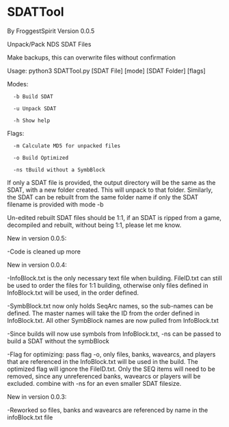 # SDATTool
By FroggestSpirit Version 0.0.5

Unpack/Pack NDS SDAT Files

Make backups, this can overwrite files without confirmation

Usage: python3 SDATTool.py [SDAT File] [mode] [SDAT Folder] [flags]

Modes: 

      -b Build SDAT

      -u Unpack SDAT
      
      -h Show help

Flags:

      -m Calculate MD5 for unpacked files
      
      -o Build Optimized
      
      -ns tBuild without a SymbBlock
      
If only a SDAT file is provided, the output directory will be the same as the SDAT, with a new folder created. This will unpack to that folder. Similarly, the SDAT can be rebuilt from the same folder name if only the SDAT filename is provided with mode -b

Un-edited rebuilt SDAT files should be 1:1, if an SDAT is ripped from a game, decompiled and rebuilt, without being 1:1, please let me know.

New in version 0.0.5:

-Code is cleaned up more

New in version 0.0.4:

-InfoBlock.txt is the only necessary text file when building. FileID.txt can still be used to order the files for 1:1 building, otherwise only files defined in InfoBlock.txt will be used, in the order defined.

-SymbBlock.txt now only holds SeqArc names, so the sub-names can be defined. The master names will take the ID from the order defined in InfoBlock.txt. All other SymbBlock names are now pulled from InfoBlock.txt

-Since builds will now use symbols from InfoBlock.txt, -ns can be passed to build a SDAT without the symbBlock

-Flag for optimizing: pass flag -o, only files, banks, wavearcs, and players that are referenced in the InfoBlock.txt will be used in the build. The optimized flag will ignore the FileID.txt. Only the SEQ items will need to be removed, since any unreferenced banks, wavearcs or players will be excluded. combine with -ns for an even smaller SDAT filesize.

New in version 0.0.3:

-Reworked so files, banks and wavearcs are referenced by name in the infoBlock.txt file
